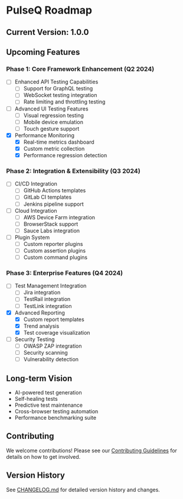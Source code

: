 # PulseQ Roadmap

## Current Version: 1.0.0

## Upcoming Features

### Phase 1: Core Framework Enhancement (Q2 2024)

- [ ] Enhanced API Testing Capabilities
  - [ ] Support for GraphQL testing
  - [ ] WebSocket testing integration
  - [ ] Rate limiting and throttling testing
- [ ] Advanced UI Testing Features
  - [ ] Visual regression testing
  - [ ] Mobile device emulation
  - [ ] Touch gesture support
- [x] Performance Monitoring
  - [x] Real-time metrics dashboard
  - [x] Custom metric collection
  - [x] Performance regression detection

### Phase 2: Integration & Extensibility (Q3 2024)

- [ ] CI/CD Integration
  - [ ] GitHub Actions templates
  - [ ] GitLab CI templates
  - [ ] Jenkins pipeline support
- [ ] Cloud Integration
  - [ ] AWS Device Farm integration
  - [ ] BrowserStack support
  - [ ] Sauce Labs integration
- [ ] Plugin System
  - [ ] Custom reporter plugins
  - [ ] Custom assertion plugins
  - [ ] Custom command plugins

### Phase 3: Enterprise Features (Q4 2024)

- [ ] Test Management Integration
  - [ ] Jira integration
  - [ ] TestRail integration
  - [ ] TestLink integration
- [x] Advanced Reporting
  - [x] Custom report templates
  - [x] Trend analysis
  - [x] Test coverage visualization
- [ ] Security Testing
  - [ ] OWASP ZAP integration
  - [ ] Security scanning
  - [ ] Vulnerability detection

## Long-term Vision

- AI-powered test generation
- Self-healing tests
- Predictive test maintenance
- Cross-browser testing automation
- Performance benchmarking suite

## Contributing

We welcome contributions! Please see our [Contributing Guidelines](CONTRIBUTING.md) for details on how to get involved.

## Version History

See [CHANGELOG.md](CHANGELOG.md) for detailed version history and changes.
